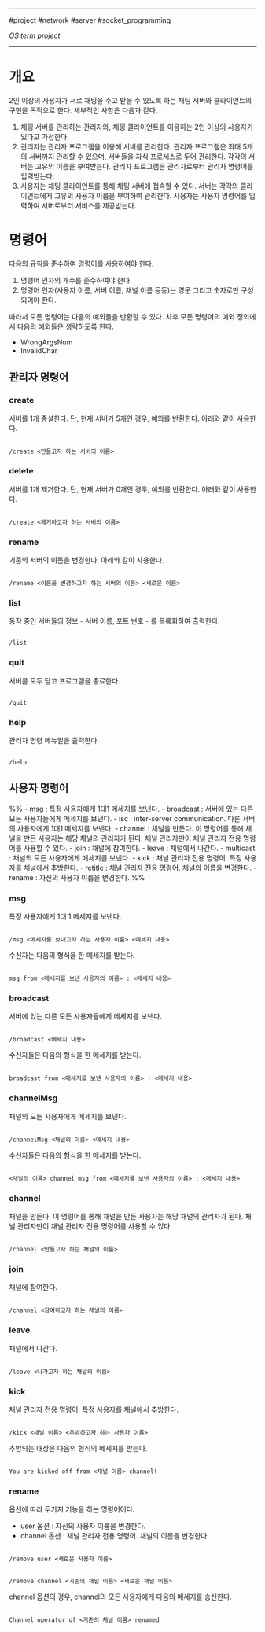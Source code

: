 
---

#project #network #server #socket_programming 

_OS term project_

---

# 개요

2인 이상의 사용자가 서로 채팅을 주고 받을 수 있도록 하는 채팅 서버와 클라이언트의 구현을 목적으로 한다. 세부적인 사항은 다음과 같다.

1. 채팅 서버를 관리하는 관리자와, 채팅 클라이언트를 이용하는 2인 이상의 사용자가 있다고 가정한다.
2. 관리자는 관리자 프로그램을 이용해 서버를 관리한다. 관리자 프로그램은 최대 5개의 서버까지 관리할 수 있으며, 서버들을 자식 프로세스로 두어 관리한다. 각각의 서버는 고유의 이름을 부여받는다. 관리자 프로그램은 관리자로부터 관리자 명령어를 입력받는다.
3. 사용자는 채팅 클라이언트를 통해 채팅 서버에 접속할 수 있다. 서버는 각각의 클라이언트에게 고유의 사용자 이름을 부여하여 관리한다. 사용자는 사용자 명령어를 입력하여 서버로부터 서비스를 제공받는다.

# 명령어

다음의 규칙을 준수하여 명령어를 사용하여야 한다.

1. 명령어 인자의 개수를 준수하여야 한다.
2. 명령어 인자(사용자 이름, 서버 이름, 채널 이름 등등)는 영문 그리고 숫자로만 구성되어야 한다.

따라서 모든 명령어는 다음의 예외들을 반환할 수 있다. 차후 모든 명령어의 예외 정의에서 다음의 예외들은 생략하도록 한다.

- WrongArgsNum
- InvalidChar

## 관리자 명령어

### create

서버를 1개 증설한다. 단, 현재 서버가 5개인 경우, 예외를 반환한다.
아래와 같이 사용한다.

```text

/create <만들고자 하는 서버의 이름>

```

### delete

서버를 1개 제거한다. 단, 현재 서버가 0개인 경우, 예외를 반환한다.
아래와 같이 사용한다.

```text

/create <제거하고자 하는 서버의 이름>

```

### rename

기존의 서버의 이름을 변경한다.
아래와 같이 사용한다.

```text

/rename <이름을 변경하고자 하는 서버의 이름> <새로운 이름>

```

### list

동작 중인 서버들의 정보 - 서버 이름, 포트 번호  - 를 목록화하여 출력한다.

```text

/list

```

### quit

서버를 모두 닫고 프로그램을 종료한다.

```text

/quit

```

### help

관리자 명령 메뉴얼을 출력한다.

```text

/help

```

## 사용자 명령어

%% - msg : 특정 사용자에게 1대1 메세지를 보낸다.
	- broadcast : 서버에 있는 다른 모든 사용자들에게 메세지를 보낸다.
	- isc : inter-server communication. 다른 서버의 사용자에게 1대1 메세지를 보낸다.
	- channel : 채널을 만든다. 이 명령어를 통해 채널을 만든 사용자는 해당 채널의 관리자가 된다. 채널 관리자만이 채널 관리자 전용 명령어를 사용할 수 있다.
	- join : 채널에 참여한다.
	- leave : 채널에서 나간다.
	- multicast : 채널의 모든 사용자에게 메세지를 보낸다.
	- kick : 채널 관리자 전용 명령어. 특정 사용자를 채널에서 추방한다.
	- retitle : 채널 관리자 전용 명령어. 채널의 이름을 변경한다.
	- rename : 자신의 사용자 이름을 변경한다. %%

### msg

특정 사용자에게 1대 1 메세지를 보낸다.

```text

/msg <메세지를 보내고자 하는 사용자 이름> <메세지 내용>

```

수신자는 다음의 형식을 한 메세지를 받는다.

```text

msg from <메세지를 보낸 사용자의 이름> : <메세지 내용>

```

### broadcast

서버에 있는 다른 모든 사용자들에게 메세지를 보낸다.

```text

/broadcast <메세지 내용>

```

수신자들은 다음의 형식을 한 메세지를 받는다.

```text

broadcast from <메세지를 보낸 사용자의 이름> : <메세지 내용>

```

### channelMsg

채널의 모든 사용자에게 메세지를 보낸다.

```text

/channelMsg <채널의 이름> <메세지 내용>

```

수신자들은 다음의 형식을 한 메세지를 받는다.

```text

<채널의 이름> channel msg from <메세지를 보낸 사용자의 이름> : <메세지 내용>

```

### channel

채널을 만든다. 이 명령어를 통해 채널을 만든 사용자는 해당 채널의 관리자가 된다. 채널 관리자만이 채널 관리자 전용 명령어를 사용할 수 있다.

```text

/channel <만들고자 하는 채널의 이름>

```

### join

채널에 참여한다.

```text

/channel <참여하고자 하는 채널의 이름>

```

### leave

채널에서 나간다.

```text

/leave <나가고자 하는 채널의 이름>

```

### kick

채널 관리자 전용 명령어. 특정 사용자를 채널에서 추방한다.

```text

/kick <채널 이름> <추방하고자 하는 사용자 이름>

```

추방되는 대상은 다음의 형식의 메세지를 받는다.

```text

You are kicked off from <채널 이름> channel!

```

### rename

옵션에 따라 두가지 기능을 하는 명령어이다.

- user 옵션 : 자신의 사용자 이름을 변경한다.
- channel 옵션 : 채널 관리자 전용 명령어. 채널의 이름을 변경한다.

```text

/remove user <새로운 사용자 이름>

```

```text

/remove channel <기존의 채널 이름> <새로운 채널 이름>

```

channel 옵션의 경우, channel의 모든 사용자에게 다음의 메세지를 송신한다.

```text

Channel operator of <기존의 채널 이름> renamed 

```